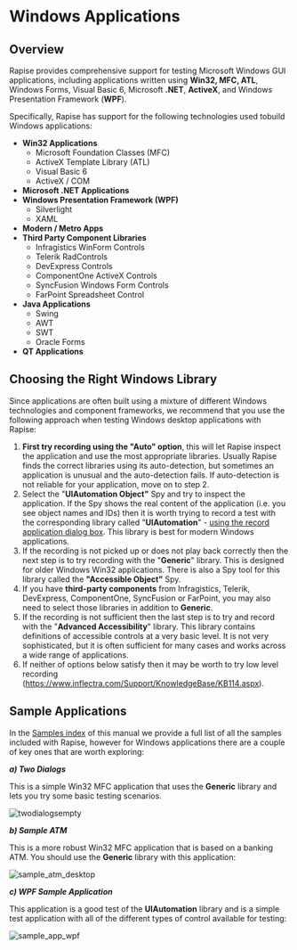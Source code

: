 # Windows Applications

## Overview

Rapise provides comprehensive support for testing Microsoft Windows GUI applications, including applications written using **Win32, MFC, ATL**, Windows Forms, Visual Basic 6, Microsoft **.NET**, **ActiveX**, and Windows Presentation Framework (**WPF**).

Specifically, Rapise has support for the following technologies used tobuild Windows applications:

- **Win32 Applications**
    - Microsoft Foundation Classes (MFC)
    - ActiveX Template Library (ATL)
    - Visual Basic 6
    - ActiveX / COM
- **Microsoft .NET Applications**
- **Windows Presentation Framework (WPF)**
    - Silverlight
    - XAML
- **Modern / Metro Apps**
- **Third Party Component Libraries**
    - Infragistics WinForm Controls
    - Telerik RadControls
    - DevExpress Controls
    - ComponentOne ActiveX Controls
    - SyncFusion Windows Form Controls
    - FarPoint Spreadsheet Control
- **Java Applications**
    - Swing
    - AWT
    - SWT
    - Oracle Forms
- **QT Applications**

## Choosing the Right Windows Library

Since applications are often built using a mixture of different Windows technologies and component frameworks, we recommend that you use the following approach when testing Windows desktop applications with Rapise:

1. **First try recording using the "Auto" option**, this will let Rapise inspect the application and use the most appropriate libraries. Usually Rapise finds the correct libraries using its auto-detection, but sometimes an application is unusual and the auto-detection fails. If auto-detection is not reliable for your application, move on to step 2.
2. Select the "**UIAutomation Object"** Spy and try to inspect the application. If the Spy shows the real content of the application (i.e.
you see object names and IDs) then it is worth trying to record a test with the corresponding library called "**UIAutomation**" - [using the record application dialog box](select_an_application_to_record_dialog.md). This library is best for modern Windows applications.
3. If the recording is not picked up or does not play back correctly then the next step is to try recording with the "**Generic**" library. This is designed for older Windows Win32 applications. There is also a Spy tool for this library called the **"Accessible Object"** Spy.
4. If you have **third-party components** from Infragistics, Telerik, DevExpress, ComponentOne, SyncFusion or FarPoint, you may also need to select those libraries in addition to **Generic**.
5. If the recording is not sufficient then the last step is to try and record with the "**Advanced Accessibility**" library. This library
contains definitions of accessible controls at a very basic level. It is not very sophisticated, but it is often sufficient for many cases and works across a wide range of applications.
6. If neither of options below satisfy then it may be worth to try low level recording (<https://www.inflectra.com/Support/KnowledgeBase/KB114.aspx>).
  
## Sample Applications

In the [Samples index](sample_tests.md) of this manual we provide a full list of all the samples included with Rapise, however for Windows applications there are a couple of key ones that are worth exploring:

***a) Two Dialogs***

This is a simple Win32 MFC application that uses the **Generic** library and lets you try some basic testing scenarios.

![twodialogsempty](./img/windows_applications1.png)

***b) Sample ATM***

This is a more robust Win32 MFC application that is based on a banking ATM. You should use the **Generic** library with this application:

![sample\_atm\_desktop](./img/windows_applications2.png)

***c) WPF Sample Application***

This application is a good test of the **UIAutomation** library and is a simple test application with all of the different types of control available for testing:

![sample\_app\_wpf](./img/windows_applications3.png)
